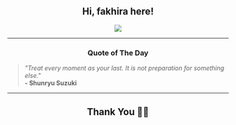 <h2 align="center"> Hi, fakhira here!</h2>

<p align="center">
<a href="https://github.com/fakhiralkda" alt="github streak"><img src="https://dvst-streak.herokuapp.com/?user=fakhiralkda&theme=tokyonight&fire=DD472C"></a>
</p>

<hr>
<h3 align="center">Quote of The Day</h3>
<p align="center">
<blockquote>
<i>"Treat every moment as your last. It is not preparation for something else."</i>
<br>
<b>- Shunryu Suzuki</b>
</blockquote>
</p>


<hr>
<h2 align="center">Thank You 🙏🏼</h2>
